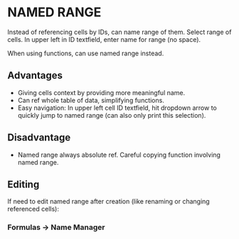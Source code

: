 # NAMED RANGE

Instead of referencing cells by IDs, can name range of them. Select range of cells. In upper left in ID textfield, enter name for range (no space).

When using functions, can use named range instead.

## Advantages

* Giving cells context by providing more meaningful name.
* Can ref whole table of data, simplifying functions.
* Easy navigation: In upper left cell ID textfield, hit dropdown arrow to quickly jump to named range (can also only print this selection).

## Disadvantage

* Named range always absolute ref. Careful copying function involving named range.

## Editing

If need to edit named range after creation (like renaming or changing referenced cells):

### Formulas &rarr; Name Manager
